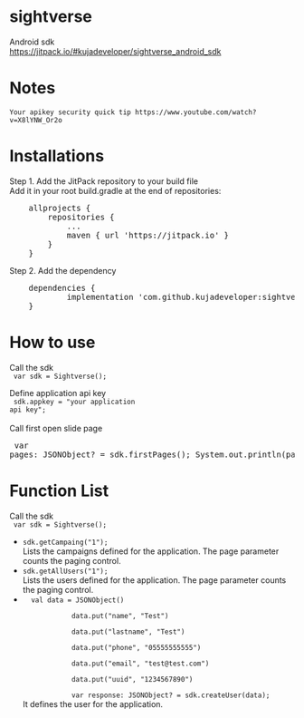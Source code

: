 # sightverse

Android sdk<br>
https://jitpack.io/#kujadeveloper/sightverse_android_sdk


# Notes
	Your apikey security quick tip https://www.youtube.com/watch?v=X8lYNW_Or2o

# Installations
    
Step 1. Add the JitPack repository to your build file <br />
Add it in your root build.gradle at the end of repositories:<br />

<pre>
	allprojects {
		repositories {
			...
			maven { url 'https://jitpack.io' }
		}
	}
</pre>

Step 2. Add the dependency<br>
<pre>
	dependencies {
	        implementation 'com.github.kujadeveloper:sightverse_android_sdk:Tag'
	}
</pre>


# How to use

Call the sdk<br>
	<code>
		var sdk = Sightverse();
	</code>
	
Define application api key<br>
	<code>
		sdk.appkey = "your application api key";
	</code>
<br><br>
Call first open slide page<br>
	<pre>
        var pages: JSONObject? = sdk.firstPages();
        System.out.println(pages);
	</pre>

# Function List

Call the sdk<br>
	<code>
		var sdk = Sightverse();
	</code>

<ul>
	<li>
		<code>sdk.getCampaing("1");</code><br>
		Lists the campaigns defined for the application.
		The page parameter counts the paging control.
	</li>
	<li>
		<code>sdk.getAllUsers("1");</code><br>
		Lists the users defined for the application.
		The page parameter counts the paging control.
	</li>
	<li>
		<code>	val data = JSONObject()<br>
			data.put("name", "Test")<br>
			data.put("lastname", "Test")<br>
			data.put("phone", "05555555555")<br>
			data.put("email", "test@test.com")<br>
			data.put("uuid", "1234567890")<br>
			var response: JSONObject? = sdk.createUser(data);</code><br>
		It defines the user for the application.
	</li>
</ul>

